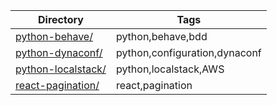 |Directory|Tags|
|---|---|
|[python-behave/](python-behave/)|python,behave,bdd|
|[python-dynaconf/](python-dynaconf/)|python,configuration,dynaconf|
|[python-localstack/](python-localstack/)|python,localstack,AWS|
|[react-pagination/](react-pagination/)|react,pagination|
